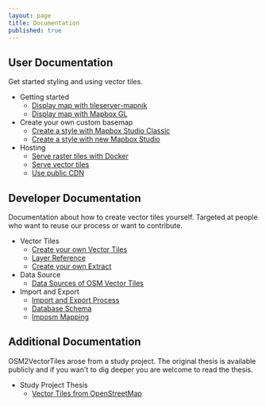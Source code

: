 ```yaml
---
layout: page
title: Documentation
published: true
---
```


## User Documentation

Get started styling and using vector tiles.

- Getting started
  - [Display map with tileserver-mapnik](/docs/start)
  - [Display map with Mapbox GL](/docs/display-map-with-mapbox-gl)
- Create your own custom basemap
  - [Create a style with Mapbox Studio Classic](/docs/create-map-with-mapbox-studio-classic)
  - [Create a style with new Mapbox Studio](/docs/create-map-with-mapbox-studio)
- Hosting
  - [Serve raster tiles with Docker](/docs/serve-raster-tiles-docker)
  - [Serve vector tiles](/docs/serve-vector-tiles)
  - [Use public CDN](/docs/use-public-cdn)

## Developer Documentation

Documentation about how to create vector tiles yourself.
Targeted at people who want to reuse our process or want to contribute.

- Vector Tiles
  - [Create your own Vector Tiles](/docs/own-vector-tiles)
  - [Layer Reference](/docs/layer-reference)
  - [Create your own Extract](/docs/extracts)
- Data Source
  - [Data Sources of OSM Vector Tiles](/docs/data-sources)
- Import and Export
  - [Import and Export Process](/docs/import-export-process)
  - [Database Schema](/docs/database-schema)
  - [Imposm Mapping](/docs/imposm-schema)

## Additional Documentation

OSM2VectorTiles arose from a study project. The original thesis
is available publicly and if you wan't to dig deeper you are welcome
to read the thesis.

- Study Project Thesis
  - [Vector Tiles from OpenStreetMap](https://www.sharelatex.com/github/repos/osm2vectortiles/osm2vectortiles-thesis/builds/latest/output.pdf)
